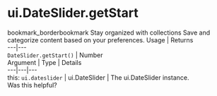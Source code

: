  
#  ui.DateSlider.getStart
bookmark_borderbookmark Stay organized with collections  Save and categorize content based on your preferences.
Usage | Returns  
---|---  
`DateSlider.getStart()` | Number  
Argument | Type | Details  
---|---|---  
this: `ui.dateslider` | ui.DateSlider | The ui.DateSlider instance.  
Was this helpful?
